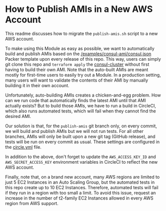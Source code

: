 # How to Publish AMIs in a New AWS Account

This readme discusses how to migrate the `publish-amis.sh` script to a new AWS account.

To make using this Module as easy as possible, we want to automatically build and publish AMIs based on the 
[/examples/consul-ami/consul.json](https://github.com/hashicorp/terraform-aws-consul/tree/master/examples/consul-ami/consul.json) Packer template upon every release of this repo. 
This way, users can simply git clone this repo and `terraform apply` the [consul-cluster](https://github.com/hashicorp/terraform-aws-consul/tree/master/modules/consul-cluster)
without first having to build their own AMI. Note that the auto-built AMIs are meant mostly for first-time users to 
easily try out a Module. In a production setting, many users will want to validate the contents of their AMI by
manually building it in their own account.

Unfortunately, auto-building AMIs creates a chicken-and-egg problem. How can we run code that automatically finds the
latest AMI until that AMI actually exists? But to build those AMIs, we have to run a build in CircleCI, which also runs
automated tests, which will fail when they cannot find the desired AMI. 

Our solution is that, for the `publish-amis` git branch only, on every commit, we will build and publish AMIs but we will
not run tests. For all other branches, AMIs will only be built upon a new git tag (GitHub release), and tests will be
run on every commit as usual. These settings are configured in the [circle.yml](https://github.com/hashicorp/terraform-aws-consul/tree/master/circle.yml) file.

In addition to the above, don't forget to update the `AWS_ACCESS_KEY_ID` and `AWS_SECRET_ACCESS_KEY` environment 
variables in CircleCI to reflect the new AWS account.

Finally, note that, on a brand new account, many AWS regions are limited to just 5 EC2 Instances in an Auto Scaling Group,
but the automated tests in this repo create up to 10 EC2 Instances. Therefore, automated tests will fail if they run in
a region with too small a limit. To avoid this issue, request an increase in the number of t2-family EC2 Instances 
allowed in every AWS region from AWS support.
